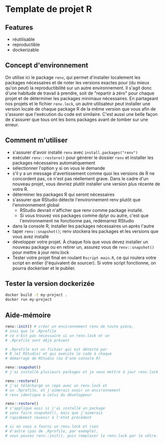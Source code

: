 # Template de projet R

## Features
* réutilisable
* reproductible
* dockerizable

## Concept d'environnement
On utilise ici le package `renv`, qui permet d'installer localement les packages nécessaires et de noter les versions exactes pour  (du mieux qu'on peut) la reproductibilité sur un autre environnement. Il s'agit donc d'une habitude de travail à prendre, soit de "repartir à zéro" pour chaque projet et de déterminer les packages minimaux nécessaires. En partageant nos projets et le fichier `renv.lock`, un autre utilisateur peut installer une version locale de chaque package R de la même version que vous afin de s'assurer que l'exécution du code est similaire. C'est aussi une belle façon de s'assurer que tous ont les bons packages avant de tomber sur une erreur.


## Comment m'utiliser
* s'assurer d'avoir installé `renv` avec `install.packages("renv")`
* exécuter `renv::restore()` pour générer le dossier `renv` et installer les packages nécessaires automatiquement
* sélectionner l'option y si on vous le demande
* s'il y a un message d'avertissement comme quoi les versions de R ne concordent pas, ce n'est pas réellement grave. Dans le cadre d'un nouveau projet, vous devriez plutôt installer une version plus récente de votre R.
* déterminer les packages R qui seront nécessaires
* s'assurer que RStudio détecte l'environnement renv plutôt que l'environnement global
  * RStudio devrait n'afficher que renv comme package installé.
  * Si vous trouvez vos packages comme dplyr ou autre, c'est que l'environnement ne fonctionne pas, redémarrez RStudio
* dans la console R, installer les packages nécessaires un après l'autre
* taper `renv::snapshot()`; renv stockera les packages et les versions que vous avez installé
* développer votre projet. À chaque fois que vous devez installer un nouveau package ou en retirer un, assurez vous de `renv::snapshot()` pour mettre à jour renv.lock
* Tester votre projet final en roulant `Rscript main.R`, ce qui roulera votre script en entier (l'équivalent de sourcer). Si votre script fonctionne, on pourra dockeriser et le publier.

## Tester la version dockerizée
```sh
docker build -t my-project .
docker run my-project
```

## Aide-mémoire
```R
renv::init() # créer un environnement renv de toute pièce,
# insi que le .Rprofile
# ce n'Est pas nécessaire si un renv.lock et un
# .Rprofile sont déjà présent

# .Rprofile est un fichier qui est détecté par
# R (et RStudio) et qui exécute le code à chaque
# démarrage de RStudio (ou d'une console R)

renv::snapshot()
# j'ai installé plusieurs packages et je veux mettre à jour renv.lock

renv::restore()
# j'ai téléchargé un repo avec un renv.lock et
# un .Rprofile, et j'aimerais avoir un environnement
# renv identique à celui du développeur

renv::restore()
# s'applique ausi si j'ai installé un package
# sans faire snapshot(), mais que j'aimerais
# rapidement revenir à l'état précédent

# si on vous a fourni un renv.lock et rien
# d'autre (pas de .Rprofile, par exemple),
# vous pouvez renv::init(), puis remplacer le renv.lock par le vôtre.
```
